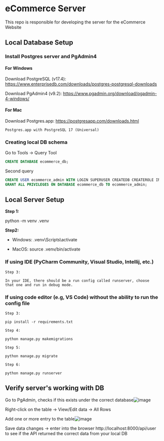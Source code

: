 # eCommerce Server
This repo is responsible for developing the server for the eCommerce Website

## Local Database Setup
### Install Postgres server and PgAdmin4
#### For Windows
Download PostgreSQL (v17.4): https://www.enterprisedb.com/downloads/postgres-postgresql-downloads

Download PgAdmin4 (v9.2): https://www.pgadmin.org/download/pgadmin-4-windows/

#### For Mac
Download Postgres.app: https://postgresapp.com/downloads.html

`Postgres.app with PostgreSQL 17 (Universal)`

### Creating local DB schema
Go to Tools -> Query Tool
```sql
CREATE DATABASE ecommerce_db;
```

Second query
```sql
CREATE USER ecommerce_admin WITH LOGIN SUPERUSER CREATEDB CREATEROLE INHERIT NOREPLICATION BYPASSRLS PASSWORD 'capstone56';
GRANT ALL PRIVILEGES ON DATABASE ecommerce_db TO ecommerce_admin;
```

## Local Server Setup
__Step 1:__

python -m venv .venv

__Step2:__

- Windows: .venv\Scripts\activate

- MacOS: source .venv/bin/activate

### If using IDE (PyCharm Community, Visual Studio, Intellij, etc.)

    Step 3:
    
    In your IDE, there should be a run config called runserver, choose that one and run in debug mode.

### If using code editor (e.g, VS Code) without the ability to run the config file

    Step 3:
    
    pip install -r requirements.txt
    
    Step 4:
    
    python manage.py makemigrations
    
    Step 5:
    
    python manage.py migrate
    
    Step 6:
    
    python manage.py runserver

## Verify server's working with DB
Go to PgAdmin, checks if this exists under the correct database![image](https://github.com/user-attachments/assets/9acc25f4-f9e5-419f-8a66-4bad7cb920e4)

Right-click on the table -> View/Edit data -> All Rows

Add one or more entry to the table![image](https://github.com/user-attachments/assets/62938376-56f9-402a-b195-70c4bf36cb3f)

Save data changes -> enter into the browser http://localhost:8000/api/user to see if the API returned the correct data from your local DB




